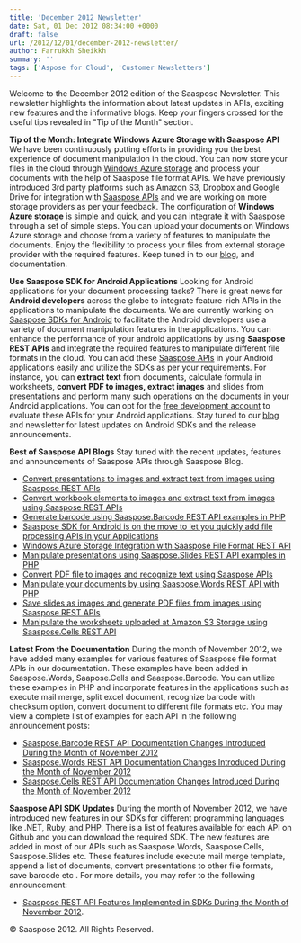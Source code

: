 ```yaml
---
title: 'December 2012 Newsletter'
date: Sat, 01 Dec 2012 08:34:00 +0000
draft: false
url: /2012/12/01/december-2012-newsletter/
author: Farrukkh Sheikkh
summary: ''
tags: ['Aspose for Cloud', 'Customer Newsletters']
---
```


Welcome to the December 2012 edition of the Saaspose Newsletter. This newsletter highlights the information about latest updates in APIs, exciting new features and the informative blogs. Keep your fingers crossed for the useful tips revealed in "Tip of the Month" section.

**Tip of the Month: Integrate Windows Azure Storage with Saaspose API** We have been continuously putting efforts in providing you the best experience of document manipulation in the cloud. You can now store your files in the cloud through [Windows Azure storage][1] and process your documents with the help of Saaspose file format APIs. We have previously introduced 3rd party platforms such as Amazon S3, Dropbox and Google Drive for integration with [Saaspose APIs][2] and we are working on more storage providers as per your feedback. The configuration of **Windows Azure storage** is simple and quick, and you can integrate it with Saaspose through a set of simple steps. You can upload your documents on Windows Azure storage and choose from a variety of features to manipulate the documents. Enjoy the flexibility to process your files from external storage provider with the required features. Keep tuned in to our [blog][3], and documentation.

**Use Saaspose SDK for Android Applications** Looking for Android applications for your document processing tasks? There is great news for **Android developers** across the globe to integrate feature-rich APIs in the applications to manipulate the documents. We are currently working on [Saaspose SDKs for Android][4] to facilitate the Android developers use a variety of document manipulation features in the applications. You can enhance the performance of your android applications by using **Saaspose REST APIs** and integrate the required features to manipulate different file formats in the cloud. You can add these [Saaspose APIs][5] in your Android applications easily and utilize the SDKs as per your requirements. For instance, you can **extract text** from documents, calculate formula in worksheets, **convert PDF to images, extract images** and slides from presentations and perform many such operations on the documents in your Android applications. You can opt for the [free development account][6] to evaluate these APIs for your Android applications. Stay tuned to our [blog][7] and newsletter for latest updates on Android SDKs and the release announcements.

**Best of Saaspose API Blogs** Stay tuned with the recent updates, features and announcements of Saaspose APIs through Saaspose Blog.

*   [Convert presentations to images and extract text from images using Saaspose REST APIs][8]
*   [Convert workbook elements to images and extract text from images using Saaspose REST APIs][9]
*   [Generate barcode using Saaspose.Barcode REST API examples in PHP][10]
*   [Saaspose SDK for Android is on the move to let you quickly add file processing APIs in your Applications][11]
*   [Windows Azure Storage Integration with Saaspose File Format REST API][12]
*   [Manipulate presentations using Saaspose.Slides REST API examples in PHP][13]
*   [Convert PDF file to images and recognize text using Saaspose APIs][14]
*   [Manipulate your documents by using Saaspose.Words REST API with PHP][15]
*   [Save slides as images and generate PDF files from images using Saaspose REST APIs][16]
*   [Manipulate the worksheets uploaded at Amazon S3 Storage using Saaspose.Cells REST API][17]

**Latest From the Documentation** During the month of November 2012, we have added many examples for various features of Saaspose file format APIs in our documentation. These examples have been added in Saaspose.Words, Saapose.Cells and Saaspose.Barcode. You can utilize these examples in PHP and incorporate features in the applications such as execute mail merge, split excel document, recognize barcode with checksum option, convert document to different file formats etc. You may view a complete list of examples for each API in the following announcement posts:

*   [Saaspose.Barcode REST API Documentation Changes Introduced During the Month of November 2012][18]
*   [Saaspose.Words REST API Documentation Changes Introduced During the Month of November 2012][19]
*   [Saaspose.Cells REST API Documentation Changes Introduced During the Month of November 2012][20]

**Saaspose API SDK Updates** During the month of November 2012, we have introduced new features in our SDKs for different programming languages like .NET, Ruby, and PHP. There is a list of features available for each API on Github and you can download the required SDK. The new features are added in most of our APIs such as Saaspose.Words, Saaspose.Cells, Saaspose.Slides etc. These features include execute mail merge template, append a list of documents, convert presentations to other file formats, save barcode etc . For more details, you may refer to the following announcement:

*   [Saaspose REST API Features Implemented in SDKs During the Month of November 2012][21].

© Saaspose 2012. All Rights Reserved.




[1]: http://saaspose.com/blog/announcements/archive/2012/11/16/windows-azure-storage-integration-with-saaspose-file-format-rest-api.html
[2]: http://saaspose.com/api
[3]: https://blog.aspose.com/
[4]: http://saaspose.com/blog/announcements/archive/2012/11/19/saaspose-sdk-for-android-is-on-the-move-to-let-you-quickly-add-file-processing-apis-in-your-applications.html
[5]: http://saaspose.com/api
[6]: http://saaspose.com/pricing
[7]: https://blog.aspose.com/
[8]: http://saaspose.com/blog/saaspose-slides/archive/2012/11/25/convert-presentations-to-images-and-extract-text-from-images-using-saaspose-rest-api.html
[9]: http://saaspose.com/blog/saaspose-cells/archive/2012/11/21/convert-workbook-elements-to-images-and-extract-text-from-images-using-saaspose-rest-apis.html
[10]: http://saaspose.com/blog/saaspose-barcode/archive/2012/11/20/generate-barcode-using-saaspose-barcode-rest-api-examples-in-php.html
[11]: http://saaspose.com/blog/announcements/archive/2012/11/19/saaspose-sdk-for-android-is-on-the-move-to-let-you-quickly-add-file-processing-apis-in-your-applications.html
[12]: http://saaspose.com/blog/announcements/archive/2012/11/16/windows-azure-storage-integration-with-saaspose-file-format-rest-api.html
[13]: http://saaspose.com/blog/saaspose-slides/archive/2012/11/14/manipulate-presentations-using-saaspose-slides-rest-api-examples-in-php.html
[14]: http://saaspose.com/blog/saaspose-pdf/archive/2012/11/13/convert-pdf-file-to-images-and-recognize-text-using-saaspose-apis.html
[15]: http://saaspose.com/blog/saaspose-words/archive/2012/11/08/manipulate-your-documents-by-using-saaspose-words-rest-api-with-php.html
[16]: http://saaspose.com/blog/saaspose-slides/archive/2012/11/07/save-slides-as-images-and-generate-pdf-files-from-images-using-saaspose-rest-apis.html
[17]: http://saaspose.com/blog/saaspose-cells/archive/2012/11/06/manipulate-the-worksheets-uploaded-at-amazon-s3-storage-using-saaspose-cells-rest-api.html
[18]: http://saaspose.com/blog/uncategorized/archive/2012/11/27/saaspose-barcode-rest-api-documentation-changes-introduced-during-the-month-of-november-2012.html
[19]: http://saaspose.com/blog/announcements/archive/2012/11/27/saaspose-words-rest-api-documentation-changes-introduced-during-the-month-of-november-2012.html
[20]: http://saaspose.com/blog/announcements/archive/2012/11/27/saaspose-cells-rest-api-documentation-changes-introduced-during-the-month-of-november-2012.html
[21]: http://saaspose.com/blog/announcements/archive/2012/11/28/saaspose-rest-api-features-implemented-in-sdks-during-the-month-of-november-2012.html



